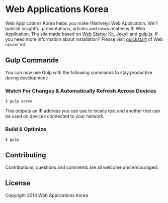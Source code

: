 # Web Applications Korea

Web Applications Korea helps you make (Natively) Web Application. We'll publish insightful presentations, articles and news related with Web Application. The site made based on [Web Starter Kit](http://developers.google.com/web/starter-kit), [Jekyll](http://jekyllrb.com/) and [gulp.js](http://gulpjs.com). If you need more information about installation? Please visit [quickstart](https://github.com/google/web-starter-kit#quickstart) of Web starter kit

## Gulp Commands

You can now use Gulp with the following commands to stay productive during development:

### Watch For Changes & Automatically Refresh Across Devices

```sh
$ gulp serve
```

This outputs an IP address you can use to locally test and another that can be used on devices connected to your network.

### Build & Optimize

```sh
$ gulp
```

## Contributing

Contributions, questions and comments are all welcome and encouraged.

## License

Copyright 2014 Web Applications Korea
